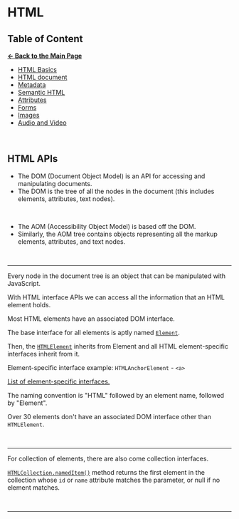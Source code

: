 # HTML

## Table of Content

[**&larr; Back to the Main Page**](./../README.md)

<div></div>

- [HTML Basics](./html-basics.md)
- [HTML document](./html-document.md)
- [Metadata](./metadata.md)
- [Semantic HTML](./semantic-html.md)
- [Attributes](./attributes.md)
- [Forms](./forms.md)
- [Images](./images.md)
- [Audio and Video](./audio-video.md)

<br>

## HTML APIs

- The DOM (Document Object Model) is an API for accessing and manipulating documents.
- The DOM is the tree of all the nodes in the document (this includes elements, attributes, text nodes).

<br>

- The AOM (Accessibility Object Model) is based off the DOM.
- Similarly, the AOM tree contains objects representing all the markup elements, attributes, and text nodes.

<br>
<hr>

Every node in the document tree is an object that can be manipulated with JavaScript.

With HTML interface APIs we can access all the information that an HTML element holds.

Most HTML elements have an associated DOM interface.

The base interface for all elements is aptly named [`Element`](https://developer.mozilla.org/en-US/docs/Web/API/Element).

Then, the [`HTMLElement`](https://developer.mozilla.org/en-US/docs/Web/API/HTMLElement) inherits from Element and all HTML element-specific interfaces inherit from it.

Element-specific interface example: `HTMLAnchorElement` - `<a>`

[List of element-specific interfaces.](https://web.dev/learn/html/apis/#available-element-interfaces)

The naming convention is "HTML" followed by an element name, followed by "Element".

Over 30 elements don't have an associated DOM interface other than `HTMLElement`.

<br>
<hr>

For collection of elements, there are also come collection interfaces.

[`HTMLCollection.namedItem()`](https://developer.mozilla.org/en-US/docs/Web/API/HTMLCollection/namedItem) method returns the first element in the collection whose `id` or `name` attribute matches the parameter, or null if no element matches.

<br>
<hr>
